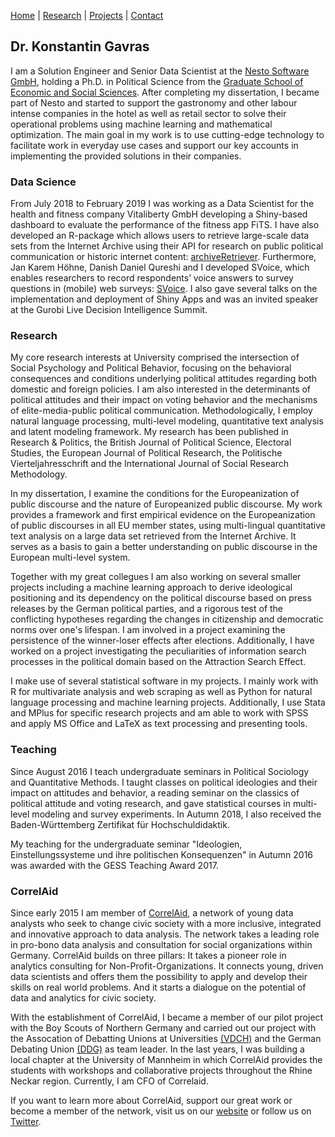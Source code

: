 [Home](/index.md) | [Research](research/index.md) | [Projects](projects/index.md) | [Contact](contact/index.md)

## Dr. Konstantin Gavras

I am a Solution Engineer and Senior Data Scientist at the [Nesto Software GmbH](https://nesto-software.de/de/), holding a Ph.D. in Political Science from the [Graduate School of Economic and Social Sciences](https://gess.uni-mannheim.de/). After completing my dissertation, I became part of Nesto and started to support the gastronomy and other labour intense companies in the hotel as well as retail sector to solve their operational problems using machine learning and mathematical optimization. The main goal in my work is to use cutting-edge technology to facilitate work in everyday use cases and support our key accounts in implementing the provided solutions in their companies.

### Data Science

From July 2018 to February 2019 I was working as a Data Scientist for the health and fitness company Vitaliberty GmbH developing a Shiny-based dashboard to evaluate the performance of the fitness app FiTS. I have also developed an R-package which allows users to retrieve large-scale data sets from the Internet Archive using their API for research on public political communication or historic internet content: [archiveRetriever](https://github.com/KostaGav/archiveRetriever). Furthermore, Jan Karem Höhne, Danish Daniel Qureshi and I developed SVoice, which enables researchers to record respondents’ voice answers to survey questions in (mobile) web surveys: [SVoice](https://github.com/JKHoehne/SVoice). I also gave several talks on the implementation and deployment of Shiny Apps and was an invited speaker at the Gurobi Live Decision Intelligence Summit. 

### Research

My core research interests at University comprised the intersection of Social Psychology and Political Behavior, focusing on the behavioral consequences and conditions underlying political attitudes regarding both domestic and foreign policies. I am also interested in the determinants of political attitudes and their impact on voting behavior and the mechanisms of elite-media-public political communication. Methodologically, I employ natural language processing, multi-level modeling, quantitative text analysis and latent modeling framework. My research has been published in Research & Politics, the British Journal of Political Science, Electoral Studies, the European Journal of Political Research, the Politische Vierteljahresschrift and the International Journal of Social Research Methodology.

In my dissertation, I examine the conditions for the Europeanization of public discourse and the nature of Europeanized public discourse. My work provides a framework and first empirical evidence on the Europeanization of public discourses in all EU member states, using multi-lingual quantitative text analysis on a large data set retrieved from the Internet Archive. It serves as a basis to gain a better understanding on public discourse in the European multi-level system.

Together with my great collegues I am also working on several smaller projects including a machine learning approach to derive ideological positioning and its dependency on the political discourse based on press releases by the German political parties, and a rigorous test of the conflicting hypotheses regarding the changes in citizenship and democratic norms over one's lifespan. I am involved in a project examining the persistence of the winner-loser effects after elections. Additionally, I have worked on a project investigating the peculiarities of information search processes in the political domain based on the Attraction Search Effect.

I make use of several statistical software in my projects. I mainly work with R for multivariate analysis and web scraping as well as Python for natural language processing and machine learning projects. Additionally, I use Stata and MPlus for specific research projects and am able to work with SPSS and apply MS Office and LaTeX as text processing and presenting tools.

### Teaching

Since August 2016 I teach undergraduate seminars in Political Sociology and Quantitative Methods. I taught classes on political ideologies and their impact on attitudes and behavior, a reading seminar on the classics of political attitude and voting research, and gave statistical courses in multi-level modeling and survey experiments. In Autumn 2018, I also received the Baden-Württemberg Zertifikat für Hochschuldidaktik.

My teaching for the undergraduate seminar "Ideologien, Einstellungssysteme und ihre politischen Konsequenzen" in Autumn 2016 was awarded with the GESS Teaching Award 2017.

### CorrelAid

Since early 2015 I am member of [CorrelAid](https://correlaid.org/en/), a network of young data analysts who seek to change civic society with a more inclusive, integrated and innovative approach to data analysis. The network takes a leading role in pro-bono data analysis and consultation for social organizations within Germany. CorrelAid builds on three pillars: It takes a pioneer role in analytics consulting for Non-Profit-Organizations. It connects young, driven data scientists and offers them the possibility to apply and develop their skills on real world problems. And it starts a dialogue on the potential of data and analytics for civic society.

With the establishment of CorrelAid, I became a member of our pilot project with the Boy Scouts of Northern Germany and carried out our project with the Assocation of Debatting Unions at Universities [(VDCH)](http://www.vdch.de/) and the German Debating Union [(DDG)](http://deutsche-debattiergesellschaft.de/) as team leader. In the last years, I was building a local chapter at the University of Mannheim in which CorrelAid provides the students with workshops and collaborative projects throughout the Rhine Neckar region. Currently, I am CFO of Correlaid. 

If you want to learn more about CorrelAid, support our great work or become a member of the network, visit us on our [website](https://correlaid.org/en/) or follow us on [Twitter](https://twitter.com/correlaid?lang=en).



